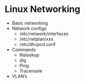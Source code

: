 # Linux Networking

- Basic networking
- Network configs
    - /etc/network/interfaces
    - /etc/netplan/xxx
    - /etc/dhcpcd.conf
- Commands
    - Nslookup
    - dig
    - Ping
    - Traceroute
- VLAN’s
